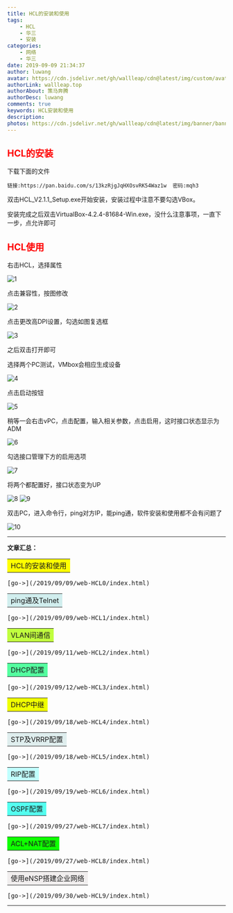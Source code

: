 ```yaml
---
title: HCL的安装和使用
tags:
    - HCL
    - 华三
    - 安装
categories:
    - 网络
    - 华三
date: 2019-09-09 21:34:37
author: luwang
avatar: https://cdn.jsdelivr.net/gh/wallleap/cdn@latest/img/custom/avatar.jpg
authorLink: wallleap.top
authorAbout: 策马奔腾
authorDesc: luwang
comments: true
keywords: HCL安装和使用
description: 
photos: https://cdn.jsdelivr.net/gh/wallleap/cdn@latest/img/banner/banner1.jpg
---
```


## <font color="red">HCL的安装</font>

下载下面的文件

`链接:https://pan.baidu.com/s/13kzRjgJqHXOsvRK54Waz1w  密码:mqh3`

双击HCL_V2.1.1_Setup.exe开始安装，安装过程中注意不要勾选VBox。

安装完成之后双击VirtualBox-4.2.4-81684-Win.exe，没什么注意事项，一直下一步，点允许即可


## <font color="red">HCL使用</font>

右击HCL，选择属性

![1](https://cdn.jsdelivr.net/gh/wallleap/cdn@latest/img/pic/web-HCL0/pic1.png)

点击兼容性，按图修改

![2](https://cdn.jsdelivr.net/gh/wallleap/cdn@latest/img/pic/web-HCL0/pic2.png)

点击更改高DPI设置，勾选如图复选框

![3](https://cdn.jsdelivr.net/gh/wallleap/cdn@latest/img/pic/web-HCL0/pic3.png)

之后双击打开即可


选择两个PC测试，VMbox会相应生成设备

![4](https://cdn.jsdelivr.net/gh/wallleap/cdn@latest/img/pic/web-HCL0/pic4.png)

点击启动按钮

![5](https://cdn.jsdelivr.net/gh/wallleap/cdn@latest/img/pic/web-HCL0/pic5.png)

稍等一会右击vPC，点击配置，输入相关参数，点击启用，这时接口状态显示为ADM

![6](https://cdn.jsdelivr.net/gh/wallleap/cdn@latest/img/pic/web-HCL0/pic6.png)

勾选接口管理下方的启用选项

![7](https://cdn.jsdelivr.net/gh/wallleap/cdn@latest/img/pic/web-HCL0/pic7.png)

将两个都配置好，接口状态变为UP

![8](https://cdn.jsdelivr.net/gh/wallleap/cdn@latest/img/pic/web-HCL0/pic8.png)
![9](https://cdn.jsdelivr.net/gh/wallleap/cdn@latest/img/pic/web-HCL0/pic9.png)

双击PC，进入命令行，ping对方IP，能ping通，软件安装和使用都不会有问题了

![10](https://cdn.jsdelivr.net/gh/wallleap/cdn@latest/img/pic/web-HCL0/pic10.png)





------

 **文章汇总：**

<table><tr><td bgcolor=#FFFF00> HCL的安装和使用</td></tr></table>
<kbd>[go->](/2019/09/09/web-HCL0/index.html)</kbd>

<table><tr><td bgcolor=#D1EEEE>ping通及Telnet</td></tr></table>
<kbd>[go->](/2019/09/09/web-HCL1/index.html)</kbd>

<table><tr><td bgcolor=#C0FF3E>VLAN间通信</td></tr></table>
<kbd>[go->](/2019/09/11/web-HCL2/index.html)</kbd>

<table><tr><td bgcolor=#54FF9F>DHCP配置</td></tr></table>
<kbd>[go->](/2019/09/12/web-HCL3/index.html)</kbd>

<table><tr><td bgcolor=#EFFF00> DHCP中继</td></tr></table>
<kbd>[go->](/2019/09/18/web-HCL4/index.html)</kbd>

<table><tr><td bgcolor=#DFEEEE>STP及VRRP配置</td></tr></table>
<kbd>[go->](/2019/09/18/web-HCL5/index.html)</kbd>

<table><tr><td bgcolor=#C0FFFE>RIP配置</td></tr></table>
<kbd>[go->](/2019/09/19/web-HCL6/index.html)</kbd>

<table><tr><td bgcolor=#54FFEF>OSPF配置</td></tr></table>
<kbd>[go->](/2019/09/27/web-HCL7/index.html)</kbd>

<table><tr><td bgcolor=#0FFF00>ACL+NAT配置</td></tr></table>
<kbd>[go->](/2019/09/27/web-HCL8/index.html)</kbd>

<table><tr><td bgcolor=#F1EEEE>使用eNSP搭建企业网络</td></tr></table>
<kbd>[go->](/2019/09/30/web-HCL9/index.html)</kbd>

------

